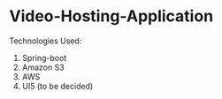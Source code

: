# Video-Hosting-Application

Technologies Used:

  1. Spring-boot
  2. Amazon S3
  3. AWS
  4. UI5 (to be decided)

